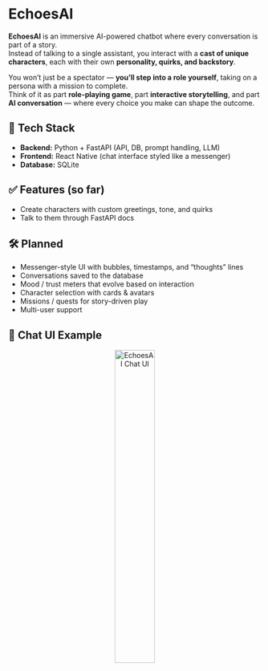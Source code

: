 # EchoesAI

**EchoesAI** is an immersive AI-powered chatbot where every conversation is part of a story.  
Instead of talking to a single assistant, you interact with a **cast of unique characters**, each with their own **personality, quirks, and backstory**.  

You won’t just be a spectator — **you’ll step into a role yourself**, taking on a persona with a mission to complete.  
Think of it as part **role-playing game**, part **interactive storytelling**, and part **AI conversation** — where every choice you make can shape the outcome.



## 🚀 Tech Stack
- **Backend:** Python + FastAPI (API, DB, prompt handling, LLM)
- **Frontend:** React Native (chat interface styled like a messenger)
- **Database:** SQLite



## ✅ Features (so far)
- Create characters with custom greetings, tone, and quirks  
- Talk to them through FastAPI docs  



## 🛠️ Planned
- Messenger-style UI with bubbles, timestamps, and “thoughts” lines  
- Conversations saved to the database  
- Mood / trust meters that evolve based on interaction  
- Character selection with cards & avatars  
- Missions / quests for story-driven play  
- Multi-user support  



## 💬 Chat UI Example
<p align="center">
  <img src="https://github.com/user-attachments/assets/bff67389-cf1c-4baa-a3fe-69fe8abe1f9d" alt="EchoesAI Chat UI" width="40%">
</p>
